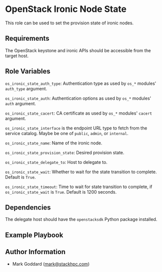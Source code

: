 OpenStack Ironic Node State
===========================

This role can be used to set the provision state of ironic nodes.

Requirements
------------

The OpenStack keystone and ironic APIs should be accessible from the target
host.

Role Variables
--------------

`os_ironic_state_auth_type`: Authentication type as used by `os_*` modules'
`auth_type` argument.

`os_ironic_state_auth`: Authentication options as used by `os_*` modules'
`auth` argument.

`os_ironic_state_cacert`: CA certificate as used by `os_*` modules' `cacert`
argument.

`os_ironic_state_interface` is the endpoint URL type to fetch from the service
catalog. Maybe be one of `public`, `admin`, or `internal`.

`os_ironic_state_name`: Name of the ironic node.

`os_ironic_state_provision_state`: Desired provision state.

`os_ironic_state_delegate_to`: Host to delegate to.

`os_ironic_state_wait`: Whether to wait for the state transition to complete.
Default is `True`.

`os_ironic_state_timeout`: Time to wait for state transition to complete, if
`os_ironic_state_wait` is `True`. Default is 1200 seconds.

Dependencies
------------

The delegate host should have the `openstacksdk` Python package installed.

Example Playbook
----------------

Author Information
------------------

- Mark Goddard (<mark@stackhpc.com>)
